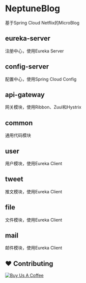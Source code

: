 # NeptuneBlog

基于Spring Cloud Netflix的MicroBlog

## eureka-server

注册中心，使用Eureka Server

## config-server

配置中心，使用Spring Cloud Config

## api-gateway

网关模块，使用Ribbon、Zuul和Hystrix

## common

通用代码模块

## user

用户模块，使用Eureka Client

## tweet

推文模块，使用Eureka Client

## file

文件模块，使用Eureka Client

## mail

邮件模块，使用Eureka Client

## ❤️ Contributing
<a href="https://www.buymeacoffee.com/liuweigeek" target="_blank"><img src="https://www.buymeacoffee.com/assets/img/custom_images/orange_img.png" alt="Buy Us A Coffee" style="height: auto !important;width: auto !important;" ></a>